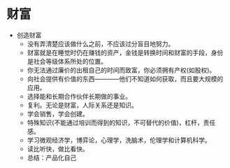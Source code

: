 # 财富

- 创造财富
  - 没有弄清楚应该做什么之前，不应该过分盲目地努力。
  - 财富就是在睡觉时仍在赚钱的资产，金钱是转换时间和财富的手段，身份是社会等级体系所处的位置。
  - 你无法通过廉价的出租自己的时间而致富，你必须拥有产权(如股权)。
  - 向社会提供有价值的东西————他们不知道如何获取，而且要大规模的应用。
  - 选择能和长期合作伙伴长期做的事业。
  - 复利。无论是财富，人际关系还是知识。
  - 学会销售，学会创建。
  - 特殊知识(不能通过培训而得到的知识，不可替代的价值)，杠杆，责任感。
  - 学习微观经济学，博弈论，心理学，洗脑术，伦理学和计算机科学。
  - 读比听快，做比看快。
  - 总结：产品化自己
